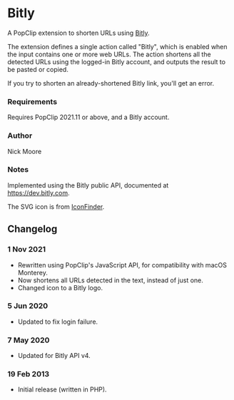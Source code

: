 # Bitly

A PopClip extension to shorten URLs using [Bitly](https://bitly.com/).

The extension defines a single action called "Bitly", which is enabled when the input contains one or more web URLs. The action shortens all the detected URLs using the logged-in Bitly account, and outputs the result to be pasted or copied.

If you try to shorten an already-shortened Bitly link, you'll get an error.

### Requirements

Requires PopClip 2021.11 or above, and a Bitly account.

### Author

Nick Moore

### Notes

Implemented using the Bitly public API, documented at https://dev.bitly.com.

The SVG icon is from [IconFinder](https://www.iconfinder.com/icons/1298728/bitly_icon).

## Changelog

### 1 Nov 2021

* Rewritten using PopClip's JavaScript API, for compatibility with macOS Monterey.
* Now shortens all URLs detected in the text, instead of just one.
* Changed icon to a Bitly logo.

### 5 Jun 2020

* Updated to fix login failure.

### 7 May 2020

* Updated for Bitly API v4.

### 19 Feb 2013

* Initial release (written in PHP).
